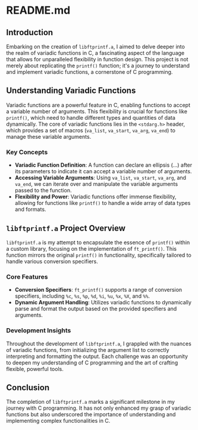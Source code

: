 # README.md

## Introduction

Embarking on the creation of `libftprintf.a`, I aimed to delve deeper into the realm of variadic functions in C, a fascinating aspect of the language that allows for unparalleled flexibility in function design. This project is not merely about replicating the `printf()` function; it's a journey to understand and implement variadic functions, a cornerstone of C programming.

## Understanding Variadic Functions

Variadic functions are a powerful feature in C, enabling functions to accept a variable number of arguments. This flexibility is crucial for functions like `printf()`, which need to handle different types and quantities of data dynamically. The core of variadic functions lies in the `<stdarg.h>` header, which provides a set of macros (`va_list`, `va_start`, `va_arg`, `va_end`) to manage these variable arguments.

### Key Concepts

- **Variadic Function Definition**: A function can declare an ellipsis (...) after its parameters to indicate it can accept a variable number of arguments.
- **Accessing Variable Arguments**: Using `va_list`, `va_start`, `va_arg`, and `va_end`, we can iterate over and manipulate the variable arguments passed to the function.
- **Flexibility and Power**: Variadic functions offer immense flexibility, allowing for functions like `printf()` to handle a wide array of data types and formats.

## `libftprintf.a` Project Overview

`libftprintf.a` is my attempt to encapsulate the essence of `printf()` within a custom library, focusing on the implementation of `ft_printf()`. This function mirrors the original `printf()` in functionality, specifically tailored to handle various conversion specifiers.

### Core Features

- **Conversion Specifiers**: `ft_printf()` supports a range of conversion specifiers, including `%c`, `%s`, `%p`, `%d`, `%i`, `%u`, `%x`, `%X`, and `%%`.
- **Dynamic Argument Handling**: Utilizes variadic functions to dynamically parse and format the output based on the provided specifiers and arguments.

### Development Insights

Throughout the development of `libftprintf.a`, I grappled with the nuances of variadic functions, from initializing the argument list to correctly interpreting and formatting the output. Each challenge was an opportunity to deepen my understanding of C programming and the art of crafting flexible, powerful tools.

## Conclusion

The completion of `libftprintf.a` marks a significant milestone in my journey with C programming. It has not only enhanced my grasp of variadic functions but also underscored the importance of understanding and implementing complex functionalities in C.
